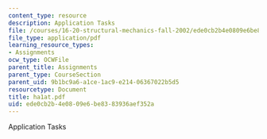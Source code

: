 ```yaml
---
content_type: resource
description: Application Tasks
file: /courses/16-20-structural-mechanics-fall-2002/ede0cb2b4e0809e6be8383936aef352a_ha1at.pdf
file_type: application/pdf
learning_resource_types:
- Assignments
ocw_type: OCWFile
parent_title: Assignments
parent_type: CourseSection
parent_uid: 9b1bc9a6-a1ce-1ac9-e214-06367022b5d5
resourcetype: Document
title: ha1at.pdf
uid: ede0cb2b-4e08-09e6-be83-83936aef352a
---
```

Application Tasks

